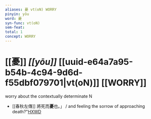 ```yaml
---
aliases: 憂 vt(oN) WORRY
pinyin: yōu
word: 憂
syn-func: vt(oN)
sem-feat: 
total: 1
concept: WORRY 
---
```

# [[憂]] *[[yōu]]*  [[uuid-e64a7a95-b54b-4c94-9d6d-f55dbf079701|vt(oN)]] [[WORRY]]
worry about the contextually determinate N
 - [[春秋左傳]] 將死而**憂**也。」 / and feeling the sorrow of approaching death?"[HXWD](https://hxwd.org/textview.html?location=KR1e0001_tls_009-586a.1)